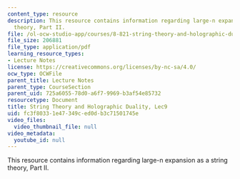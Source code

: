 ```yaml
---
content_type: resource
description: This resource contains information regarding large-n expansion as a string
  theory, Part II.
file: /ol-ocw-studio-app/courses/8-821-string-theory-and-holographic-duality-fall-2014/fc3f80331e47349ced0db3c71501745e_MIT8_821S15_Lec9.pdf
file_size: 206881
file_type: application/pdf
learning_resource_types:
- Lecture Notes
license: https://creativecommons.org/licenses/by-nc-sa/4.0/
ocw_type: OCWFile
parent_title: Lecture Notes
parent_type: CourseSection
parent_uid: 725a6055-78d0-a6f7-9969-b3af54e85732
resourcetype: Document
title: String Theory and Holographic Duality, Lec9
uid: fc3f8033-1e47-349c-ed0d-b3c71501745e
video_files:
  video_thumbnail_file: null
video_metadata:
  youtube_id: null
---
```

This resource contains information regarding large-n expansion as a string theory, Part II.